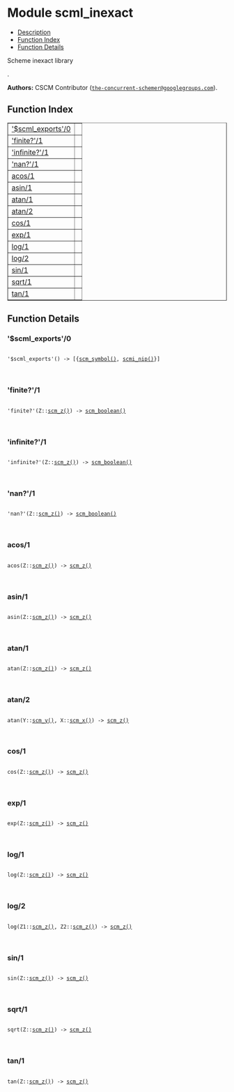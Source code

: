 

# Module scml_inexact #
* [Description](#description)
* [Function Index](#index)
* [Function Details](#functions)

<p>Scheme inexact library</p>.

__Authors:__ CSCM Contributor ([`the-concurrent-schemer@googlegroups.com`](mailto:the-concurrent-schemer@googlegroups.com)).

<a name="index"></a>

## Function Index ##


<table width="100%" border="1" cellspacing="0" cellpadding="2" summary="function index"><tr><td valign="top"><a href="#%24scml_exports-0">'$scml_exports'/0</a></td><td></td></tr><tr><td valign="top"><a href="#finite%3f-1">'finite?'/1</a></td><td></td></tr><tr><td valign="top"><a href="#infinite%3f-1">'infinite?'/1</a></td><td></td></tr><tr><td valign="top"><a href="#nan%3f-1">'nan?'/1</a></td><td></td></tr><tr><td valign="top"><a href="#acos-1">acos/1</a></td><td></td></tr><tr><td valign="top"><a href="#asin-1">asin/1</a></td><td></td></tr><tr><td valign="top"><a href="#atan-1">atan/1</a></td><td></td></tr><tr><td valign="top"><a href="#atan-2">atan/2</a></td><td></td></tr><tr><td valign="top"><a href="#cos-1">cos/1</a></td><td></td></tr><tr><td valign="top"><a href="#exp-1">exp/1</a></td><td></td></tr><tr><td valign="top"><a href="#log-1">log/1</a></td><td></td></tr><tr><td valign="top"><a href="#log-2">log/2</a></td><td></td></tr><tr><td valign="top"><a href="#sin-1">sin/1</a></td><td></td></tr><tr><td valign="top"><a href="#sqrt-1">sqrt/1</a></td><td></td></tr><tr><td valign="top"><a href="#tan-1">tan/1</a></td><td></td></tr></table>


<a name="functions"></a>

## Function Details ##

<a name="%24scml_exports-0"></a>

### '$scml_exports'/0 ###

<pre><code>
'$scml_exports'() -&gt; [{<a href="#type-scm_symbol">scm_symbol()</a>, <a href="#type-scmi_nip">scmi_nip()</a>}]
</code></pre>
<br />

<a name="finite%3f-1"></a>

### 'finite?'/1 ###

<pre><code>
'finite?'(Z::<a href="#type-scm_z">scm_z()</a>) -&gt; <a href="#type-scm_boolean">scm_boolean()</a>
</code></pre>
<br />

<a name="infinite%3f-1"></a>

### 'infinite?'/1 ###

<pre><code>
'infinite?'(Z::<a href="#type-scm_z">scm_z()</a>) -&gt; <a href="#type-scm_boolean">scm_boolean()</a>
</code></pre>
<br />

<a name="nan%3f-1"></a>

### 'nan?'/1 ###

<pre><code>
'nan?'(Z::<a href="#type-scm_z">scm_z()</a>) -&gt; <a href="#type-scm_boolean">scm_boolean()</a>
</code></pre>
<br />

<a name="acos-1"></a>

### acos/1 ###

<pre><code>
acos(Z::<a href="#type-scm_z">scm_z()</a>) -&gt; <a href="#type-scm_z">scm_z()</a>
</code></pre>
<br />

<a name="asin-1"></a>

### asin/1 ###

<pre><code>
asin(Z::<a href="#type-scm_z">scm_z()</a>) -&gt; <a href="#type-scm_z">scm_z()</a>
</code></pre>
<br />

<a name="atan-1"></a>

### atan/1 ###

<pre><code>
atan(Z::<a href="#type-scm_z">scm_z()</a>) -&gt; <a href="#type-scm_z">scm_z()</a>
</code></pre>
<br />

<a name="atan-2"></a>

### atan/2 ###

<pre><code>
atan(Y::<a href="#type-scm_y">scm_y()</a>, X::<a href="#type-scm_x">scm_x()</a>) -&gt; <a href="#type-scm_z">scm_z()</a>
</code></pre>
<br />

<a name="cos-1"></a>

### cos/1 ###

<pre><code>
cos(Z::<a href="#type-scm_z">scm_z()</a>) -&gt; <a href="#type-scm_z">scm_z()</a>
</code></pre>
<br />

<a name="exp-1"></a>

### exp/1 ###

<pre><code>
exp(Z::<a href="#type-scm_z">scm_z()</a>) -&gt; <a href="#type-scm_z">scm_z()</a>
</code></pre>
<br />

<a name="log-1"></a>

### log/1 ###

<pre><code>
log(Z::<a href="#type-scm_z">scm_z()</a>) -&gt; <a href="#type-scm_z">scm_z()</a>
</code></pre>
<br />

<a name="log-2"></a>

### log/2 ###

<pre><code>
log(Z1::<a href="#type-scm_z">scm_z()</a>, Z2::<a href="#type-scm_z">scm_z()</a>) -&gt; <a href="#type-scm_z">scm_z()</a>
</code></pre>
<br />

<a name="sin-1"></a>

### sin/1 ###

<pre><code>
sin(Z::<a href="#type-scm_z">scm_z()</a>) -&gt; <a href="#type-scm_z">scm_z()</a>
</code></pre>
<br />

<a name="sqrt-1"></a>

### sqrt/1 ###

<pre><code>
sqrt(Z::<a href="#type-scm_z">scm_z()</a>) -&gt; <a href="#type-scm_z">scm_z()</a>
</code></pre>
<br />

<a name="tan-1"></a>

### tan/1 ###

<pre><code>
tan(Z::<a href="#type-scm_z">scm_z()</a>) -&gt; <a href="#type-scm_z">scm_z()</a>
</code></pre>
<br />

